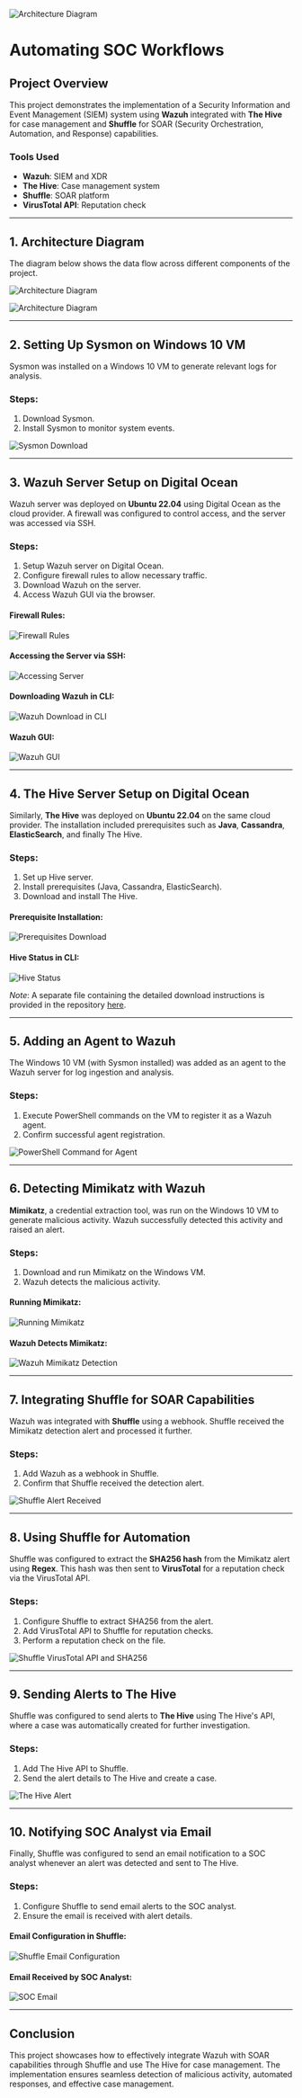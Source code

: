 ![Architecture Diagram](images/💻_Automating_SOC_Workflows_!!!.png)
# Automating SOC Workflows

## Project Overview
This project demonstrates the implementation of a Security Information and Event Management (SIEM) system using **Wazuh** integrated with **The Hive** for case management and **Shuffle** for SOAR (Security Orchestration, Automation, and Response) capabilities.

### Tools Used
- **Wazuh**: SIEM and XDR
- **The Hive**: Case management system
- **Shuffle**: SOAR platform
- **VirusTotal API**: Reputation check

---

## 1. Architecture Diagram
The diagram below shows the data flow across different components of the project.

![Architecture Diagram](images/architecture-diagram.png)

![Architecture Diagram](images/Diagram-2.png)

---

## 2. Setting Up Sysmon on Windows 10 VM
Sysmon was installed on a Windows 10 VM to generate relevant logs for analysis.

### Steps:
1. Download Sysmon.
2. Install Sysmon to monitor system events.

![Sysmon Download](images/sysmon-download.png)

---

## 3. Wazuh Server Setup on Digital Ocean
Wazuh server was deployed on **Ubuntu 22.04** using Digital Ocean as the cloud provider. A firewall was configured to control access, and the server was accessed via SSH.

### Steps:
1. Setup Wazuh server on Digital Ocean.
2. Configure firewall rules to allow necessary traffic.
3. Download Wazuh on the server.
4. Access Wazuh GUI via the browser.

#### Firewall Rules:
![Firewall Rules](images/firewall-rules.png)

#### Accessing the Server via SSH:
![Accessing Server](images/ssh-access.png)

#### Downloading Wazuh in CLI:
![Wazuh Download in CLI](images/wazuh-download-cli.png)

#### Wazuh GUI:
![Wazuh GUI](images/wazuh-gui.png)

---

## 4. The Hive Server Setup on Digital Ocean
Similarly, **The Hive** was deployed on **Ubuntu 22.04** on the same cloud provider. The installation included prerequisites such as **Java**, **Cassandra**, **ElasticSearch**, and finally The Hive.

### Steps:
1. Set up Hive server.
2. Install prerequisites (Java, Cassandra, ElasticSearch).
3. Download and install The Hive.

#### Prerequisite Installation:
![Prerequisites Download](images/prerequisite-installation.png)

#### Hive Status in CLI:
![Hive Status](images/hive-status.png)

*Note*: A separate file containing the detailed download instructions is provided in the repository [here](TheHive-Install-Instructions).

---

## 5. Adding an Agent to Wazuh
The Windows 10 VM (with Sysmon installed) was added as an agent to the Wazuh server for log ingestion and analysis.

### Steps:
1. Execute PowerShell commands on the VM to register it as a Wazuh agent.
2. Confirm successful agent registration.

![PowerShell Command for Agent](images/powershell-agent-command.png)

---

## 6. Detecting Mimikatz with Wazuh
**Mimikatz**, a credential extraction tool, was run on the Windows 10 VM to generate malicious activity. Wazuh successfully detected this activity and raised an alert.

### Steps:
1. Download and run Mimikatz on the Windows VM.
2. Wazuh detects the malicious activity.

#### Running Mimikatz:
![Running Mimikatz](images/mimikatz-run.png)

#### Wazuh Detects Mimikatz:
![Wazuh Mimikatz Detection](images/wazuh-mimikatz-detection.png)

---

## 7. Integrating Shuffle for SOAR Capabilities
Wazuh was integrated with **Shuffle** using a webhook. Shuffle received the Mimikatz detection alert and processed it further.

### Steps:
1. Add Wazuh as a webhook in Shuffle.
2. Confirm that Shuffle received the detection alert.

![Shuffle Alert Received](images/shuffle-alert-received.png)

---

## 8. Using Shuffle for Automation
Shuffle was configured to extract the **SHA256 hash** from the Mimikatz alert using **Regex**. This hash was then sent to **VirusTotal** for a reputation check via the VirusTotal API.

### Steps:
1. Configure Shuffle to extract SHA256 from the alert.
2. Add VirusTotal API to Shuffle for reputation checks.
3. Perform a reputation check on the file.

![Shuffle VirusTotal API and SHA256](images/shuffle-virustotal-api.png)

---

## 9. Sending Alerts to The Hive
Shuffle was configured to send alerts to **The Hive** using The Hive's API, where a case was automatically created for further investigation.

### Steps:
1. Add The Hive API to Shuffle.
2. Send the alert details to The Hive and create a case.

![The Hive Alert](images/hive-alert.png)

---

## 10. Notifying SOC Analyst via Email
Finally, Shuffle was configured to send an email notification to a SOC analyst whenever an alert was detected and sent to The Hive.

### Steps:
1. Configure Shuffle to send email alerts to the SOC analyst.
2. Ensure the email is received with alert details.

#### Email Configuration in Shuffle:
![Shuffle Email Configuration](images/shuffle-email-config.png)

#### Email Received by SOC Analyst:
![SOC Email](images/soc-email.png)

---

## Conclusion
This project showcases how to effectively integrate Wazuh with SOAR capabilities through Shuffle and use The Hive for case management. The implementation ensures seamless detection of malicious activity, automated responses, and effective case management.
